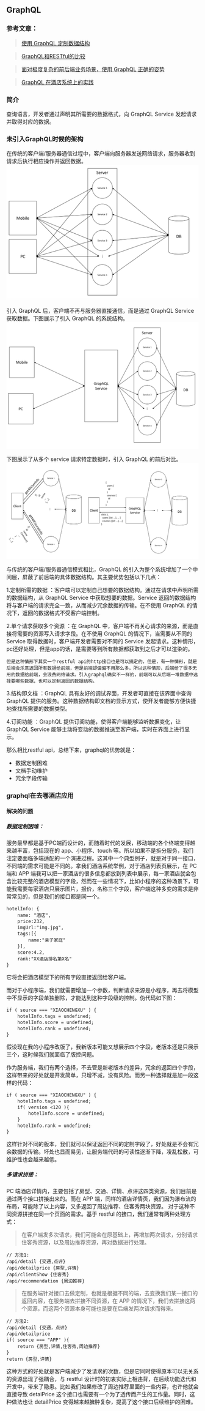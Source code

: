 ## GraphQL

### 参考文章：
>[使用 GraphQL 定制数据结构](https://developer.ibm.com/zh/articles/wa-using-graphgl-to-customize-data-structure/)

>[GraphQL和RESTful的比较](https://developer.ibm.com/zh/articles/wa-using-graphgl-to-customize-data-structure/)

>[面对极度复杂的前后端业务场景，使用 GraphQL 正确的姿势](https://cloud.tencent.com/developer/article/1367400)

>[GraphQL 在酒店系统上的实践](https://mp.weixin.qq.com/s/Pmut13GYP-kwR2xm8fH-7Q)


### 简介
查询语言，开发者通过声明其所需要的数据格式，向 GraphQL Service 发起请求并取得对应的数据。

### 未引入GraphQL时候的架构
在传统的客户端/服务器通信过程中，客户端向服务器发送网络请求，服务器收到请求后执行相应操作并返回数据。
![avatar](https://github.com/yangxiaoguai132/images/blob/master/WX20210213-171320%402x.png)

引入 GraphQL 后，客户端不再与服务器直接通信，而是通过 GraphQL Service 获取数据。下图展示了引入 GraphQL 的系统结构。
![avatar](https://github.com/yangxiaoguai132/images/blob/master/WX20210213-170300%402x.png)

下图展示了从多个 service 请求特定数据时，引入 GraphQL 的前后对比。
![avatar](https://github.com/yangxiaoguai132/images/blob/master/WX20210213-170309%402x.png)

与传统的客户端/服务器通信模式相比，GraphQL 的引入为整个系统增加了一个中间层，屏蔽了前后端的具体数据结构。其主要优势包括以下几点：

1.定制所需的数据 ：客户端可以定制自己想要的数据结构。通过在请求中声明所需的数据结构，从 GraphQL Service 中获取想要的数据。Service 返回的数据结构将与客户端的请求完全一致，从而减少冗余数据的传输。在不使用 GraphQL 的情况下，返回的数据格式不受客户端控制。

2.单个请求获取多个资源 ：在 GraphQL 中，客户端不再关心请求的来源，而是直接将需要的资源写入请求字段。在不使用 GraphQL 的情况下，当需要从不同的 Service 取得数据时，客户端开发者需要对不同的 Service 发起请求。这种情形，pc还好处理，但是app的话，是需要等到所有数据都获取到之后才可以渲染的。

```但是这种情形下其实一个restful api的http接口也是可以搞定的，但是，有一种情形，就是后端会乐意返回所有数据给前端，但是前端却偏偏不用那么多，所以这种情形，后端给了很多无用的数据给前端，会浪费网络请求。引入graphql确实不一样的，前端可以从后端一堆数据中选择要哪些数据，也可以定制返回的数据结构。```

3.结构即文档 ：GraphQL 具有友好的调试界面，开发者可直接在该界面中查询 GraphQL 提供的服务。这种数据结构即文档的显示方式，使开发者能够方便快捷地查找所需要的数据类型。

4.订阅功能 ：GraphQL 提供订阅功能，使得客户端能够监听数据变化，让 GraphQL Service 能够主动将变动的数据推送至客户端，实时在界面上进行显示。


那么相比restful api，总结下来，graphql的优势就是：
* 数据定制困难
* 文档手动维护
* 冗余字段传输



### graphql在去哪酒店应用

#### 解决的问题
##### 数据定制困难：
服务最早都是基于PC端而设计的，而随着时代的发展，移动端的各个终端变得越来越丰富，包括现在的 app、小程序、touch 等。所以如果不是拆分服务，我们注定要面临多端适配的一个演进过程。这其中一个典型例子，就是对于同一接口，不同端的需求可能是不同的。拿我们酒店系统举例，对于酒店列表页展示，在 PC 端和 APP 端我可以把一家酒店的很多信息都放到列表中展示，每一家酒店就会包含比较完整的酒店模型的字段，然而在一些情况下，比如小程序的这种场景下，可能我需要每家酒店只展示图片，报价，名称三个字段，客户端这种多变的需求是非常常见的，但是我们的接口都是同一个。
```
hotelInfo: {
    name: "酒店",
    price:232,
    imgUrl:"img.jpg",
    tags:[{
        name:"亲子家庭"
    }],
    score:4.2,
    rank:"XX酒店排名第X名"
}
```
它将会把酒店模型下的所有字段直接返回给客户端。

而对于小程序端，我们就需要增加一个参数，判断请求来源是小程序，再去将模型中不显示的字段单独删除，才能达到这种字段级的控制。伪代码如下图：
```
if ( source === "XIAOCHENGXU" ) {
    hotelInfo.tags = undefined;
    hotelInfo.score = undefined;
    hotelInfo.rank = undefined;
}
```

假设现在我的小程序改版了，我新版本可能又想展示四个字段，老版本还是只展示三个，这时候我们就面临了版控问题。

作为服务端，我们有两个选择，不去管是新老版本的差异，冗余的返回四个字段，这样带来的好处就是开发简单，只增不减，没有风险。而另一种选择就是加一段这样的代码：

```
if ( source === "XIAOCHENGXU" ) {
    hotelInfo.tags = undefined;
    if( version <120 ){
        hotelInfo.score = undefined;
    }
    hotelInfo.rank = undefined;
}
```

这样针对不同的版本，我们就可以保证返回不同的定制字段了，好处就是不会有冗余数据的传输。坏处也显而易见，让服务端代码的可读性逐渐下降，凌乱松散，可维护性也会越来越低。

##### 多请求拼接：
PC 端酒店详情内，主要包括了房型、交通、详情、点评这四类资源，我们目前是通过两个接口拼接出来的。而在 APP 端，同样的酒店详情页，我们因为瀑布流的布局，可能除了以上内容，又多返回了周边推荐、住客秀两块资源。
对于这种不同资源拼接在同一个页面的需求。基于 restful 的接口，我们通常有两种处理方式：
> 在客户端发多次请求，我们可能会在原基础上，再增加两次请求，分别请求住客秀资源，以及周边推荐资源，再对数据进行处理。
```
// 方法1:
/api/detail {交通,点评}
/api/detailprice {房型,详情}
/api/clientShow {住客秀}
/api/recommendation {周边推荐}
```

> 在服务端针对接口去做定制，也就是根据不同的端，去变换我们某一接口的返回内容，在服务端去拼接不同资源，在 APP 的情况下，我们去拼接这两个资源，而这两个资源本身可能也是要在后端发两次请求而得来。
```
// 方法2:
/api/detail {交通，点评}
/api/detailprice
if( source === "APP" ){
    return {房型,详情,住客秀,周边推荐}
}
return {房型,详情}
```
这种方式的好处就是客户端减少了发请求的次数，但是它同时使得原本可以无关系的资源出现了强耦合，与 restful 设计时的初衷实际上相违背，在后续功能迭代和开发中，带来了隐患。比如我们如果修改了周边推荐里面的一些内容，也许他就会直接导致 detaiPrice 这个接口也需要有一个为了透传而产生的工作量。同时，这种做法也让 detailPrice 变得越来越臃肿复杂，提高了这个接口后续维护的困难。





